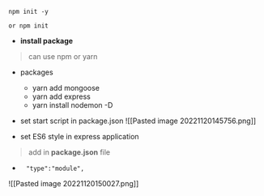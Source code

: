
``npm init -y``

``or npm init ``

- **install package**

 > can use npm or yarn
 - packages
	- yarn add mongoose
	- yarn add express
	- yarn install nodemon -D


- set start script in package.json
![[Pasted image 20221120145756.png]]


- set ES6 style in express application

> add in **package.json** file 
-  `` "type":"module",``

![[Pasted image 20221120150027.png]]


